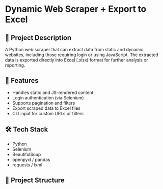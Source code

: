 # Dynamic Web Scraper + Export to Excel

## 📌 Project Description
A Python web scraper that can extract data from static and dynamic websites, including those requiring login or using JavaScript. The extracted data is exported directly into Excel (.xlsx) format for further analysis or reporting.

## 🚀 Features
- Handles static and JS-rendered content
- Login authentication (via Selenium)
- Supports pagination and filters
- Export scraped data to Excel files
- CLI input for custom URLs or filters

## 🛠️ Tech Stack
- Python
- Selenium
- BeautifulSoup
- openpyxl / pandas
- requests / lxml

## 📂 Project Structure
